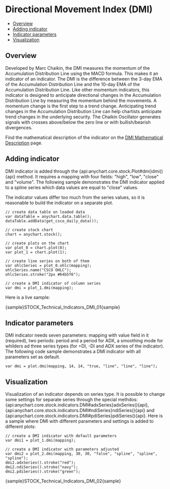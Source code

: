 # Directional Movement Index (DMI)

* [Overview](#overview)
* [Adding indicator](#adding_indicator)
* [Indicator parameters](#indicator_parameters)
* [Visualization](#visualization)

## Overview

Developed by Marc Chaikin, the DMI measures the momentum of the Accumulation Distribution Line using the MACD formula. This makes it an indicator of an indicator. The DMI is the difference between the 3-day EMA of the Accumulation Distribution Line and the 10-day EMA of the Accumulation Distribution Line. Like other momentum indicators, this indicator is designed to anticipate directional changes in the Accumulation Distribution Line by measuring the momentum behind the movements. A momentum change is the first step to a trend change. Anticipating trend changes in the Accumulation Distribution Line can help chartists anticipate trend changes in the underlying security. The Chaikin Oscillator generates signals with crosses above/below the zero line or with bullish/bearish divergences.

Find the mathematical description of the indicator on the [DMI Mathematical Description](Mathematical_Description#directional_movement_indicator) page.

## Adding indicator

DMI indicator is added through the {api:anychart.core.stock.Plot#dmi}dmi(){api} method. It requires a mapping with four fields: "high", "low", "close" and "volume". The following sample demonstrates the DMI indicator applied to a spline series which data values are equal to "close" values.

The indicator values differ too much from the series values, so it is reasonable to build the indicator on a separate plot.

```
// create data table on loaded data
var dataTable = anychart.data.table();
dataTable.addData(get_csco_daily_data());

// create stock chart
chart = anychart.stock();

// create plots on the chart
var plot_0 = chart.plot(0);
var plot_1 = chart.plot(1);

// create line series on both of them
var ohlcSeries = plot_0.ohlc(mapping);
ohlcSeries.name("CSCO OHLC");
ohlcSeries.stroke("2px #64b5f6");

// create a DMI indicator of column series
var dmi = plot_1.dmi(mapping);
```

Here is a live sample:

{sample}STOCK\_Technical\_Indicators\_DMI\_01{sample}

## Indicator parameters

DMI indicator needs seven parameters: mapping with value field in it (required), two periods: period and a period for ADX, a smoothing mode for whilders ad three series types (for +DI, -DI and ADX series of the indicator). The following code sample demonstrates a DMI indicator with all parameters set as default.

```
var dmi = plot.dmi(mapping, 14, 14, "true, "line", "line", "line");
```

## Visualization

Visualization of an indicator depends on series type. It is possible to change some settings for separate series through the special methdos: {api:anychart.core.stock.indicators.DMI#adxSeries}adxSeries(){api}, {api:anychart.core.stock.indicators.DMI#ndiSeries}ndiSeries(){api} and {api:anychart.core.stock.indicators.DMI#pdiSeries}pdiSeries(){api}. Here is a sample where DMI with different parameters and settings is added to different plots:

```
// create a DMI indicator with default parameters
var dmi1 = plot_1.dmi(mapping);

// create a DMI indicator with parameters adjusted
var dmi2 = plot_2.dmi(mapping, 30, 30, "false", "spline", "spline", "spline");
dmi2.adxSeries().stroke("red");
dmi2.ndiSeries().stroke("navy");
dmi2.pdiSeries().stroke("green");
```

{sample}STOCK\_Technical\_Indicators\_DMI\_02{sample}
